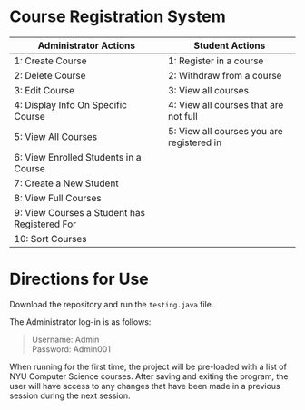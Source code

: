 # Course Registration System
| Administrator Actions                       | Student Actions                           |
|---------------------------------------------|---------------------------                |
| 1: Create Course                            | 1: Register in a course                   |
| 2: Delete Course                            | 2: Withdraw from a course                 |
| 3: Edit Course                              | 3: View all courses	                      |
| 4: Display Info On Specific Course          | 4: View all courses that are not full	    |
| 5: View All Courses                         | 5: View all courses you are registered in |
| 6: View Enrolled Students in a Course       |                   	                      |
| 7: Create a New Student                     |                                           |
| 8: View Full Courses                        |                                           |
| 9: View Courses a Student has Registered For|                                           |
| 10: Sort Courses                            |                   	                      |

# Directions for Use
Download the repository and run the `testing.java` file. 

The Administrator log-in is as follows:

> Username: Admin <br />
> Password: Admin001

When running for the first time, the project will be pre-loaded with a list of NYU Computer Science courses.
After saving and exiting the program, the user will have access to any changes that have been made in a previous session during the next session.
